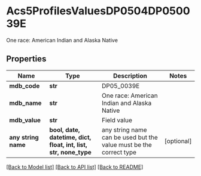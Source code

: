 # Acs5ProfilesValuesDP0504DP050039E

One race: American Indian and Alaska Native

## Properties
Name | Type | Description | Notes
------------ | ------------- | ------------- | -------------
**mdb_code** | **str** | DP05_0039E | 
**mdb_name** | **str** | One race: American Indian and Alaska Native | 
**mdb_value** | **str** | Field value | 
**any string name** | **bool, date, datetime, dict, float, int, list, str, none_type** | any string name can be used but the value must be the correct type | [optional]

[[Back to Model list]](../README.md#documentation-for-models) [[Back to API list]](../README.md#documentation-for-api-endpoints) [[Back to README]](../README.md)


